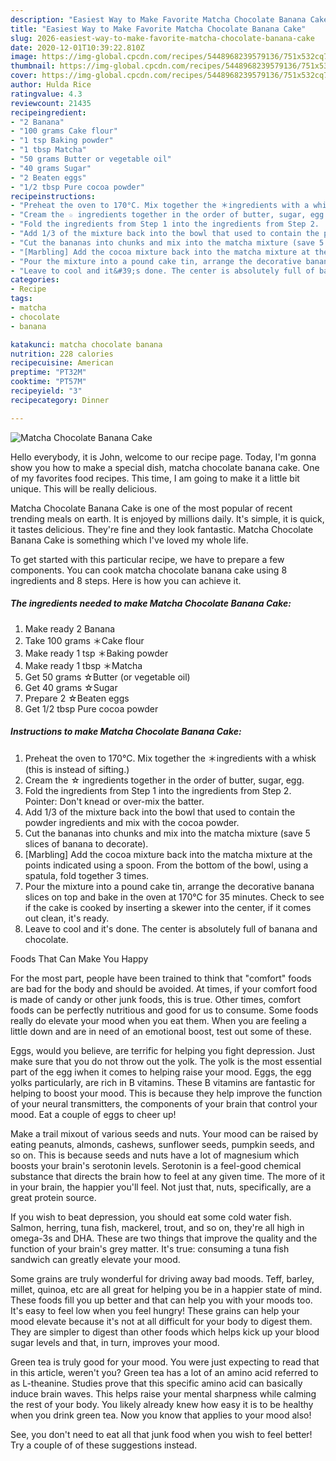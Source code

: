 ```yaml
---
description: "Easiest Way to Make Favorite Matcha Chocolate Banana Cake"
title: "Easiest Way to Make Favorite Matcha Chocolate Banana Cake"
slug: 2026-easiest-way-to-make-favorite-matcha-chocolate-banana-cake
date: 2020-12-01T10:39:22.810Z
image: https://img-global.cpcdn.com/recipes/5448968239579136/751x532cq70/matcha-chocolate-banana-cake-recipe-main-photo.jpg
thumbnail: https://img-global.cpcdn.com/recipes/5448968239579136/751x532cq70/matcha-chocolate-banana-cake-recipe-main-photo.jpg
cover: https://img-global.cpcdn.com/recipes/5448968239579136/751x532cq70/matcha-chocolate-banana-cake-recipe-main-photo.jpg
author: Hulda Rice
ratingvalue: 4.3
reviewcount: 21435
recipeingredient:
- "2 Banana"
- "100 grams Cake flour"
- "1 tsp Baking powder"
- "1 tbsp Matcha"
- "50 grams Butter or vegetable oil"
- "40 grams Sugar"
- "2 Beaten eggs"
- "1/2 tbsp Pure cocoa powder"
recipeinstructions:
- "Preheat the oven to 170°C. Mix together the ＊ingredients with a whisk (this is instead of sifting.)"
- "Cream the ☆ ingredients together in the order of butter, sugar, egg."
- "Fold the ingredients from Step 1 into the ingredients from Step 2.  Pointer: Don&#39;t knead or over-mix the batter."
- "Add 1/3 of the mixture back into the bowl that used to contain the powder ingredients and mix with the cocoa powder."
- "Cut the bananas into chunks and mix into the matcha mixture (save 5 slices of banana to decorate)."
- "[Marbling] Add the cocoa mixture back into the matcha mixture at the points indicated using a spoon. From the bottom of the bowl, using a spatula, fold together 3 times."
- "Pour the mixture into a pound cake tin, arrange the decorative banana slices on top and bake in the oven at 170°C for 35 minutes. Check to see if the cake is cooked by inserting a skewer into the center, if it comes out clean, it&#39;s ready."
- "Leave to cool and it&#39;s done. The center is absolutely full of banana and chocolate."
categories:
- Recipe
tags:
- matcha
- chocolate
- banana

katakunci: matcha chocolate banana 
nutrition: 228 calories
recipecuisine: American
preptime: "PT32M"
cooktime: "PT57M"
recipeyield: "3"
recipecategory: Dinner

---
```



![Matcha Chocolate Banana Cake](https://img-global.cpcdn.com/recipes/5448968239579136/751x532cq70/matcha-chocolate-banana-cake-recipe-main-photo.jpg)

Hello everybody, it is John, welcome to our recipe page. Today, I'm gonna show you how to make a special dish, matcha chocolate banana cake. One of my favorites food recipes. This time, I am going to make it a little bit unique. This will be really delicious.

Matcha Chocolate Banana Cake is one of the most popular of recent trending meals on earth. It is enjoyed by millions daily. It's simple, it is quick, it tastes delicious. They're fine and they look fantastic. Matcha Chocolate Banana Cake is something which I've loved my whole life.




To get started with this particular recipe, we have to prepare a few components. You can cook matcha chocolate banana cake using 8 ingredients and 8 steps. Here is how you can achieve it.

<!--inarticleads1-->

##### The ingredients needed to make Matcha Chocolate Banana Cake:

1. Make ready 2 Banana
1. Take 100 grams ＊Cake flour
1. Make ready 1 tsp ＊Baking powder
1. Make ready 1 tbsp ＊Matcha
1. Get 50 grams ☆Butter (or vegetable oil)
1. Get 40 grams ☆Sugar
1. Prepare 2 ☆Beaten eggs
1. Get 1/2 tbsp Pure cocoa powder




<!--inarticleads2-->

##### Instructions to make Matcha Chocolate Banana Cake:

1. Preheat the oven to 170°C. Mix together the ＊ingredients with a whisk (this is instead of sifting.)
1. Cream the ☆ ingredients together in the order of butter, sugar, egg.
1. Fold the ingredients from Step 1 into the ingredients from Step 2.  Pointer: Don&#39;t knead or over-mix the batter.
1. Add 1/3 of the mixture back into the bowl that used to contain the powder ingredients and mix with the cocoa powder.
1. Cut the bananas into chunks and mix into the matcha mixture (save 5 slices of banana to decorate).
1. [Marbling] Add the cocoa mixture back into the matcha mixture at the points indicated using a spoon. From the bottom of the bowl, using a spatula, fold together 3 times.
1. Pour the mixture into a pound cake tin, arrange the decorative banana slices on top and bake in the oven at 170°C for 35 minutes. Check to see if the cake is cooked by inserting a skewer into the center, if it comes out clean, it&#39;s ready.
1. Leave to cool and it&#39;s done. The center is absolutely full of banana and chocolate.




Foods That Can Make You Happy


For the most part, people have been trained to think that "comfort" foods are bad for the body and should be avoided. At times, if your comfort food is made of candy or other junk foods, this is true. Other times, comfort foods can be perfectly nutritious and good for us to consume. Some foods really do elevate your mood when you eat them. When you are feeling a little down and are in need of an emotional boost, test out some of these.

Eggs, would you believe, are terrific for helping you fight depression. Just make sure that you do not throw out the yolk. The yolk is the most essential part of the egg iwhen it comes to helping raise your mood. Eggs, the egg yolks particularly, are rich in B vitamins. These B vitamins are fantastic for helping to boost your mood. This is because they help improve the function of your neural transmitters, the components of your brain that control your mood. Eat a couple of eggs to cheer up!

Make a trail mixout of various seeds and nuts. Your mood can be raised by eating peanuts, almonds, cashews, sunflower seeds, pumpkin seeds, and so on. This is because seeds and nuts have a lot of magnesium which boosts your brain's serotonin levels. Serotonin is a feel-good chemical substance that directs the brain how to feel at any given time. The more of it in your brain, the happier you'll feel. Not just that, nuts, specifically, are a great protein source.

If you wish to beat depression, you should eat some cold water fish. Salmon, herring, tuna fish, mackerel, trout, and so on, they're all high in omega-3s and DHA. These are two things that improve the quality and the function of your brain's grey matter. It's true: consuming a tuna fish sandwich can greatly elevate your mood. 

Some grains are truly wonderful for driving away bad moods. Teff, barley, millet, quinoa, etc are all great for helping you be in a happier state of mind. These foods fill you up better and that can help you with your moods too. It's easy to feel low when you feel hungry! These grains can help your mood elevate because it's not at all difficult for your body to digest them. They are simpler to digest than other foods which helps kick up your blood sugar levels and that, in turn, improves your mood.

Green tea is truly good for your mood. You were just expecting to read that in this article, weren't you? Green tea has a lot of an amino acid referred to as L-theanine. Studies prove that this specific amino acid can basically induce brain waves. This helps raise your mental sharpness while calming the rest of your body. You likely already knew how easy it is to be healthy when you drink green tea. Now you know that applies to your mood also!

See, you don't need to eat all that junk food when you wish to feel better! Try  a  couple of  of  these  suggestions  instead.

